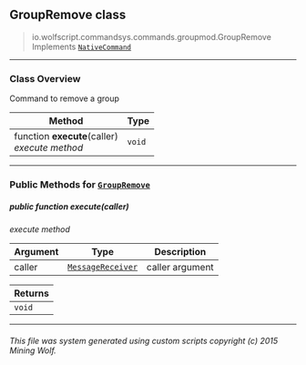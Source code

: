 ## GroupRemove __class__

>io.wolfscript.commandsys.commands.groupmod.GroupRemove
>Implements [`NativeCommand`](../../NativeCommand.md)

---

### Class Overview

Command to remove a group

Method | Type   
--- | :--- 
 function __execute__(caller) <br> _execute method_ | `void`



---


### Public Methods for [`GroupRemove`](GroupRemove.md)

##### <a id='execute'></a>public  function __execute__(caller)

_execute method_

Argument | Type | Description  
--- | --- | --- 
caller | [`MessageReceiver`](../../../chat/MessageReceiver.md) | caller argument

Returns | 
--- | 
`void` |


---


###### This file was system generated using custom scripts copyright (c) 2015 Mining Wolf.
	

